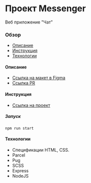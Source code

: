 # Проект Messenger
  Веб приложение "Чат"

### Обзор
* [Описание](#description)
* [Инструкция](#instructions)
* [Технологии](#technologies)

#### <a name="description">Описание</a>
* [Ссылка на макет в Figma](https://www.figma.com/file/24EUnEHGEDNLdOcxg7ULwV/Chat?node-id=0%3A1)
* [Ссылка PR](https://github.com/alexandrprokhorov1988/middle.messenger.praktikum.yandex/pull/1)


#### <a name="instructions">Инструкция</a>
* [Ссылка на проект]()

##### Запуск

```
npm run start
```


#### <a name="technologies">Технологии</a>
* Спецификации HTML, CSS.
* Parcel
* Pug
* SCSS
* Express
* NodeJS

